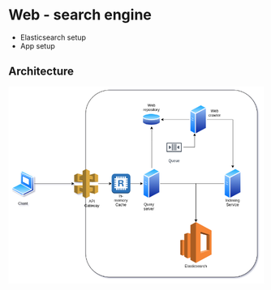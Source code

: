 # Web - search engine
 * Elasticsearch setup
 * App setup

## Architecture

![Architecture](web-search-engine.png)